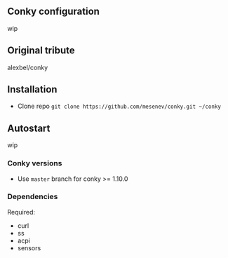 ## Conky configuration
wip
## Original tribute
alexbel/conky

## Installation
- Clone repo `git clone https://github.com/mesenev/conky.git ~/conky`


## Autostart
wip

### Conky versions
- Use `master` branch for conky >= 1.10.0

### Dependencies
Required:  
  - curl
  - ss
  - acpi
  - sensors
